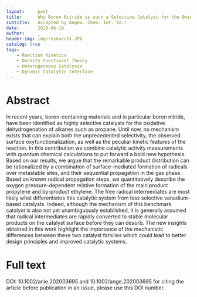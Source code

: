 ```yaml
---
layout:     post
title:      Why Boron Nitride is such a Selective Catalyst for the Oxidative Dehydrogenation of Propane
subtitle:   Accepted by Angew. Chem. Int. Ed.!
date:       2020-06-19
author:     _
header-img: img/research1.JPG
catalog: true
tags:
    - Reaction Kinetics
    - Density Functional Theory
    - Heterogeneous Catalysis
    - Dynamic Catalytic Interface
---
```


# Abstract
In recent years, boron-containing materials and in particular boron nitride, have been identified as highly selective catalysts for the oxidative dehydrogenation of alkanes such as propane. Until now, no mechanism exists that can explain both the unprecedented selectivity, the observed surface oxyfunctionalization, as well as the peculiar kinetic features of the reaction. In this contribution we combine catalytic activity measurements with quantum chemical calculations to put forward a bold new hypothesis.
Based on our results, we argue that the remarkable product distribution can be rationalized by a combination of surface-mediated formation of radicals over metastable sites, and their sequential propagation in the gas phase. Based on known radical propagation steps, we quantitatively describe the oxygen pressure-dependent relative formation of the main product propylene and by-product ethylene. The free radical intermediates are most likely what differentiates this catalytic system from less selective vanadium- based catalysts. Indeed, although the mechanism of this benchmark catalyst is also not yet unambiguously established, it is generally assumed that radical intermediates are rapidly converted to stable molecular products on the catalyst surface before they can desorb. The new insights obtained in this work highlight the importance of the mechanistic differences between these two catalyst families which could lead to better design principles and improved catalytic systems.

# Full text
DOI: 10.1002/anie.202003695 and 10.1002/ange.202003695
for citing the article before publication in an issue, please use this DOI number.

